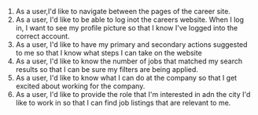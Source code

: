 1. As a user,I'd like to navigate between the pages of the career site.
2. As a user, I'd like to be able to log inot the careers website. When I log in, I want to see my profile picture so that I know I've logged into the correct account.
3. As a user, I'd like to have my primary and secondary actions suggested to me so that I know what steps I can take on the website
4. As a user, I'd like to know the number of jobs that matched my search results so that I can be sure my filters are being applied.
5. As a user, I'd like to know what I can do at the company so that I get excited about working for the company.
6. As a user, I'd like to provide the role that I'm interested in adn the city I'd like to work in so that I can find job listings that are relevant to me.
